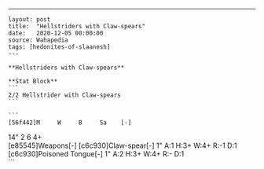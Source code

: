 ---
    layout: post
    title:  "Hellstriders with Claw-spears"
    date:   2020-12-05 00:00:00
    source: Wahapedia
    tags: [hedonites-of-slaanesh]
    ---
    
    **Hellstriders with Claw-spears**
    
    **Stat Block**
    ```
    2/2 Hellstrider with Claw-spears
    ```
    
    ```
    [56f442]M     W     B     Sa    [-]
14"   2     6     4+    
[e85545]Weapons[-]
[c6c930]Claw-spear[-]
1"     A:1    H:3+   W:4+   R:-1   D:1   
[c6c930]Poisoned Tongue[-]
1"     A:2    H:3+   W:4+   R:-    D:1   
    ```
    
    
    